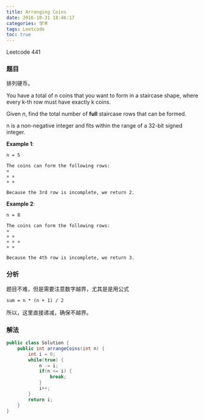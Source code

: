 ```yaml
---
title: Arranging Coins
date: 2016-10-31 18:46:17
categories: 学术
tags: Leetcode
toc: true
---
```


Leetcode 441

### 题目

排列硬币。

You have a total of n coins that you want to form in a staircase shape, where every k-th row must have exactly k coins.

Given _n_, find the total number of __full__ staircase rows that can be formed.

n is a non-negative integer and fits within the range of a 32-bit signed integer.

__Example 1__:

```
n = 5

The coins can form the following rows:
¤
¤ ¤
¤ ¤

Because the 3rd row is incomplete, we return 2.
```

__Example 2__:

```
n = 8

The coins can form the following rows:
¤
¤ ¤
¤ ¤ ¤
¤ ¤

Because the 4th row is incomplete, we return 3.
```

### 分析

题目不难，但是需要注意数字越界，尤其是是用公式

```
sum = n * (n + 1) / 2
```

所以，这里直接递减，确保不越界。

### 解法

```java
public class Solution {
    public int arrangeCoins(int n) {
        int i = 0;
        while(true) {
            n -= i;
            if(n <= i) {
                break;
            }
            i++;
        }
        return i;
    }
}
```